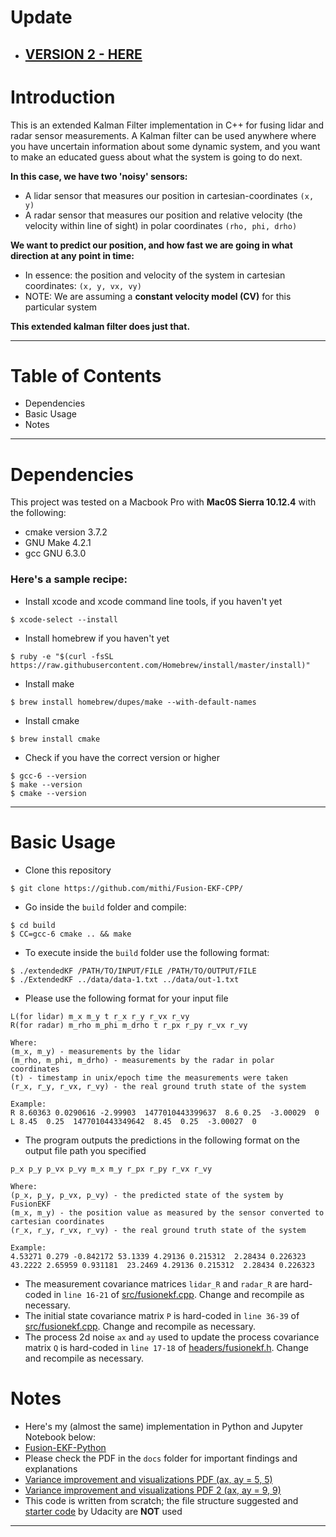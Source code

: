# Update
- ## [VERSION 2 - HERE](https://github.com/mithi/fusion-ekf-2)

# Introduction
This is an extended Kalman Filter implementation in C++ for fusing lidar and radar sensor measurements.
A Kalman filter can be used anywhere where you have uncertain information about some dynamic system, 
and you want to make an educated guess about what the system is going to do next. 

**In this case, we have two 'noisy' sensors:**
- A lidar sensor that measures our position in cartesian-coordinates `(x, y)`
- A radar sensor that measures our position and relative velocity (the velocity within line of sight) in polar coordinates `(rho, phi, drho)`

**We want to predict our position, and how fast we are going in what direction at any point in time:**
- In essence: the position and velocity of the system in cartesian coordinates: `(x, y, vx, vy)`
- NOTE: We are assuming a **constant velocity model (CV)** for this particular system

**This extended kalman filter does just that.** 


-----
# Table of Contents
- Dependencies
- Basic Usage
- Notes

-----

# Dependencies
This project was tested on a Macbook Pro with **Mac0S Sierra 10.12.4** with the following:
- cmake version 3.7.2
- GNU Make 4.2.1
- gcc GNU 6.3.0

### Here's a sample recipe:
- Install xcode and xcode command line tools, if you haven't yet
```
$ xcode-select --install
```

- Install homebrew if you haven't yet
```
$ ruby -e "$(curl -fsSL https://raw.githubusercontent.com/Homebrew/install/master/install)"
```

- Install make 
```
$ brew install homebrew/dupes/make --with-default-names
```

- Install cmake 
```
$ brew install cmake
```

- Check if you have the correct version or higher 
```
$ gcc-6 --version
$ make --version
$ cmake --version
```

-----
# Basic Usage
- Clone this repository 
```
$ git clone https://github.com/mithi/Fusion-EKF-CPP/
```
- Go inside the `build` folder and compile: 
```
$ cd build
$ CC=gcc-6 cmake .. && make
```

- To execute inside the `build` folder use the following format: 

```
$ ./extendedKF /PATH/TO/INPUT/FILE /PATH/TO/OUTPUT/FILE
$ ./ExtendedKF ../data/data-1.txt ../data/out-1.txt
```

- Please use the following format for your input file
```
L(for lidar) m_x m_y t r_x r_y r_vx r_vy
R(for radar) m_rho m_phi m_drho t r_px r_py r_vx r_vy

Where:
(m_x, m_y) - measurements by the lidar
(m_rho, m_phi, m_drho) - measurements by the radar in polar coordinates
(t) - timestamp in unix/epoch time the measurements were taken
(r_x, r_y, r_vx, r_vy) - the real ground truth state of the system

Example:
R 8.60363 0.0290616 -2.99903  1477010443399637  8.6 0.25  -3.00029  0
L 8.45  0.25  1477010443349642  8.45  0.25  -3.00027  0 
```

- The program outputs the predictions in the following format on the output file path you specified
```
p_x p_y p_vx p_vy m_x m_y r_px r_py r_vx r_vy

Where:
(p_x, p_y, p_vx, p_vy) - the predicted state of the system by FusionEKF
(m_x, m_y) - the position value as measured by the sensor converted to cartesian coordinates
(r_x, r_y, r_vx, r_vy) - the real ground truth state of the system

Example:
4.53271 0.279 -0.842172 53.1339 4.29136 0.215312  2.28434 0.226323
43.2222 2.65959 0.931181  23.2469 4.29136 0.215312  2.28434 0.226323
```

- The measurement covariance matrices `lidar_R` and `radar_R` are hard-coded in `line 16-21` of [src/fusionekf.cpp](https://github.com/mithi/Fusion-EKF-CPP/blob/master/src/fusionekf.cpp). Change and recompile as necessary. 
- The initial state covariance matrix `P` is hard-coded in `line 36-39` of [src/fusionekf.cpp](https://github.com/mithi/Fusion-EKF-CPP/blob/master/src/fusionekf.cpp). Change and recompile as necessary. 
- The process 2d noise `ax` and `ay` used to update the process covariance matrix `Q` is hard-coded in `line 17-18` of [headers/fusionekf.h](https://github.com/mithi/Fusion-EKF-CPP/blob/master/headers/fusionekf.h). Change and recompile as necessary.

# Notes
- Here's my (almost the same) implementation in Python and Jupyter Notebook below:
- [Fusion-EKF-Python](https://github.com/mithi/Fusion-EKF-Python)
- Please check the PDF in the `docs` folder for important findings and explanations
- [Variance improvement and visualizations PDF (ax, ay = 5, 5)](https://github.com/mithi/Fusion-EKF-CPP/blob/master/docs/FusionEKF-variances-visualization.pdf)
- [Variance improvement and visualizations PDF 2 (ax, ay = 9, 9)](https://github.com/mithi/Fusion-EKF-CPP/blob/master/docs/FusionEKF-variances-visualization-B.pdf) 
- This code is written from scratch; the file structure suggested and [starter code](https://github.com/udacity/CarND-Extended-Kalman-Filter-Project) by Udacity are **NOT** used 

-----



